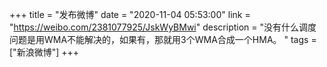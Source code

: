 +++
title = "发布微博"
date = "2020-11-04 05:53:00"
link = "https://weibo.com/2381077925/JskWyBMwi"
description = "没有什么调度问题是用WMA不能解决的，如果有，那就用3个WMA合成一个HMA。 "
tags = ["新浪微博"]
+++
